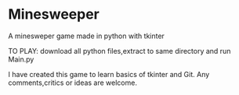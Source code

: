 Minesweeper
===========

A minesweper game made in python with tkinter

TO PLAY: download all python files,extract to same directory and run Main.py


I have created this game to learn basics of tkinter and Git. Any comments,critics or ideas are welcome.



